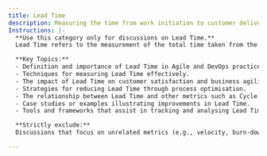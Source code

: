 ```yaml
---
title: Lead Time
description: Measuring the time from work initiation to customer delivery.
Instructions: |-
  **Use this category only for discussions on Lead Time.**  
  Lead Time refers to the measurement of the total time taken from the initiation of a work item until its delivery to the customer. This metric is crucial for understanding the efficiency of processes and the speed at which value is delivered to customers.

  **Key Topics:**
  - Definition and importance of Lead Time in Agile and DevOps practices.
  - Techniques for measuring Lead Time effectively.
  - The impact of Lead Time on customer satisfaction and business agility.
  - Strategies for reducing Lead Time through process optimisation.
  - The relationship between Lead Time and other metrics such as Cycle Time and Throughput.
  - Case studies or examples illustrating improvements in Lead Time.
  - Tools and frameworks that assist in tracking and analysing Lead Time.

  **Strictly exclude:**  
  Discussions that focus on unrelated metrics (e.g., velocity, burn-down charts) or misinterpretations of Lead Time that do not align with its definition as a measure of time from work initiation to customer delivery.

---
```


